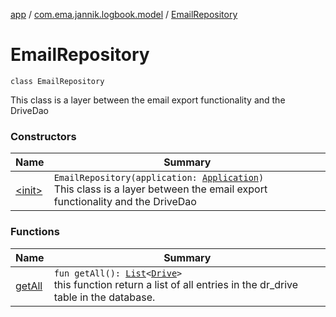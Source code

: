 [app](../../index.md) / [com.ema.jannik.logbook.model](../index.md) / [EmailRepository](./index.md)

# EmailRepository

`class EmailRepository`

This class is a layer between the email export functionality and the DriveDao

### Constructors

| Name | Summary |
|---|---|
| [&lt;init&gt;](-init-.md) | `EmailRepository(application: `[`Application`](https://developer.android.com/reference/android/app/Application.html)`)`<br>This class is a layer between the email export functionality and the DriveDao |

### Functions

| Name | Summary |
|---|---|
| [getAll](get-all.md) | `fun getAll(): `[`List`](https://kotlinlang.org/api/latest/jvm/stdlib/kotlin.collections/-list/index.html)`<`[`Drive`](../../com.ema.jannik.logbook.model.database/-drive/index.md)`>`<br>this function return a list of all entries in the dr_drive table in the database. |
